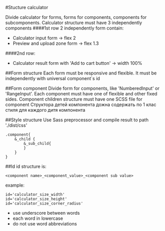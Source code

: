 #Stucture calculator

Divide  calculator for forms, forms for components, components for subcomponents.
Calculator structure must have 3 independently components
####1st row 2 independently form contain:
- Calculator input form -> flex 2
- Preview and upload zone form -> flex 1.3

####2nd row:
- Calculator result form with 'Add to cart button' -> width 100%

##Form structure
Each form must be responsive and flexible.
It must be independently with universal component`s id

##Form component
Divide form for components, like 'NumberedInput' or 'RangeInput'.
Each component must have one of flexible and other fixed sides.
Component children structure must have one SCSS file for component
Структора детей компонента дожна содержать по 1 клас стиля для каждого дитя компонента

##Style structure
Use Sass preprocessor and compile result to path './dist/css'
```
.component{
    &_child {
        &_sub_child{
        }
    }
}
```
##Id
id structure is:
```
<component name>_<component_value>_<component sub value>
```
example:
```
id='calculator_size_width'
id='calculator_size_height'
id='calculator_size_corner_radius'
```
- use underscore between words
- each word in lowercase
- do not use word abbreviations